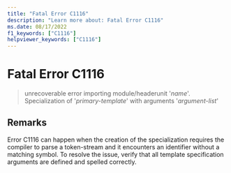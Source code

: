 ```yaml
---
title: "Fatal Error C1116"
description: "Learn more about: Fatal Error C1116"
ms.date: 08/17/2022
f1_keywords: ["C1116"]
helpviewer_keywords: ["C1116"]
---
```

# Fatal Error C1116

> unrecoverable error importing module/headerunit '*name*'. Specialization of '*primary-template*' with arguments '*argument-list*'

## Remarks

Error C1116 can happen when the creation of the specialization requires the compiler to parse a token-stream and it encounters an identifier without a matching symbol. To resolve the issue, verify that all template specification arguments are defined and spelled correctly.
